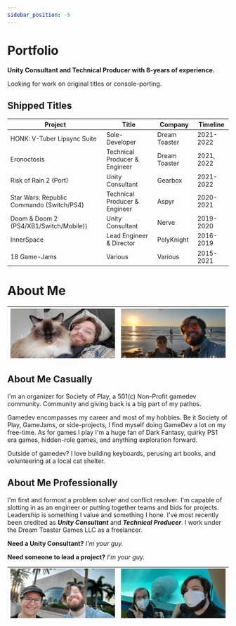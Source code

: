 ```yaml
---
sidebar_position: -5
---
```


# Portfolio

**Unity Consultant and Technical Producer with 8-years of experience.** 

Looking for work on original titles or console-porting.

## Shipped Titles
| Project     | Title | Company | Timeline |
| ----------- | ----------- | ----------- | ----------- |
| HONK: V-Tuber Lipsync Suite   | Sole-Developer        | Dream Toaster | 2021-2022 |
| Eronoctosis   | Technical Producer & Engineer        | Dream Toaster | 2021, 2022 |
| Risk of Rain 2 (Port)   | Unity Consultant        | Gearbox | 2021-2022 |
| Star Wars: Republic Commando (Switch/PS4)   | Technical Producer & Engineer | Aspyr | 2020-2021 | 
| Doom & Doom 2 (PS4/XB1/Switch/Mobile))   | Unity Consultant        | Nerve | 2019-2020 |
| InnerSpace      | Lead Engineer & Director       | PolyKnight | 2016-2019 |
| 18 Game-Jams   | Various        | Various | 2015-2021 |

# About Me
| ![Selfie with my cat, Phiphi](/img/selfie1.jpg) | ![Selfie at the beach, in my hometown](/img/selfie2.jpg) |
| ----------- | ----------- |

## About Me Casually

I'm an organizer for Society of Play, a 501(c) Non-Profit gamedev community. Community and giving back is a big part of my pathos. 

Gamedev encompasses my career and most of my hobbies. Be it Society of Play, GameJams, or side-projects, I find myself doing GameDev a lot on my free-time. As for games I play I'm a huge fan of Dark Fantasy, quirky PS1 era games, hidden-role games, and anything exploration forward.

Outside of gamedev? I love building keyboards, perusing art books, and volunteering at a local cat shelter.

## About Me Professionally

I'm first and formost a problem solver and conflict resolver. I'm capable of slotting in as an engineer or putting together teams and bids for projects. Leadership is something I value and something I hone. I've most recently been credited as ***Unity Consultant*** and ***Technical Producer***. I work under the Dream Toaster Games LLC as a freelancer.

**Need a Unity Consultant?** *I'm your guy.*

**Need someone to lead a project?** *I'm your guy.*

| ![Selfie at the Dali Museum](/img/selfie3.jpg) | ![Selfie with a Manatee](/img/selfie4.jpg) |
| ----------- | ----------- |